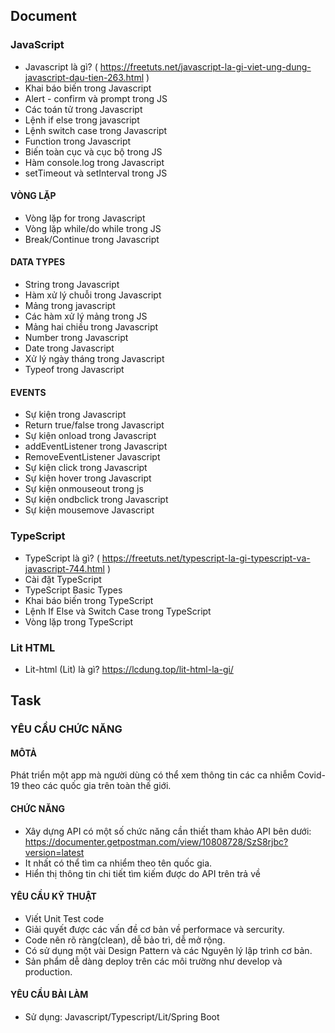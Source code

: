 ## Document

### JavaScript
- Javascript là gì? ( https://freetuts.net/javascript-la-gi-viet-ung-dung-javascript-dau-tien-263.html )
- Khai báo biến trong Javascript
- Alert - confirm và prompt trong JS
- Các toán tử trong Javascript
- Lệnh if else trong javascript
- Lệnh switch case trong Javascript
- Function trong Javascript
- Biến toàn cục và cục bộ trong JS
- Hàm console.log trong Javascript
- setTimeout và setInterval trong JS
#### VÒNG LẶP
- Vòng lặp for trong Javascript
- Vòng lặp while/do while trong JS
- Break/Continue trong Javascript
#### DATA TYPES
- String trong Javascript
- Hàm xử lý chuỗi trong Javascript
- Mảng trong javascript
- Các hàm xử lý mảng trong JS
- Mảng hai chiều trong Javascript
- Number trong Javascript
- Date trong Javascript
- Xử lý ngày tháng trong Javascript
- Typeof trong Javascript
#### EVENTS
- Sự kiện trong Javascript
- Return true/false trong Javascript
- Sự kiện onload trong Javascript
- addEventListener trong Javascript
- RemoveEventListener Javascript
- Sự kiện click trong Javascript
- Sự kiện hover trong Javascript
- Sự kiện onmouseout trong js
- Sự kiện ondbclick trong Javascript
- Sự kiện mousemove Javascript

### TypeScript
- TypeScript là gì? ( https://freetuts.net/typescript-la-gi-typescript-va-javascript-744.html )
- Cài đặt TypeScript
- TypeScript Basic Types
- Khai báo biến trong TypeScript
- Lệnh If Else và Switch Case trong TypeScript
- Vòng lặp trong TypeScript

### Lit HTML
- Lit-html (Lit) là gì? https://lcdung.top/lit-html-la-gi/

## Task
### YÊU CẦU CHỨC NĂNG
#### MÔTẢ
Phát triển một app mà người dùng có thể xem thông tin các ca nhiễm Covid-19 theo các quốc gia trên toàn thế giới.

#### CHỨC NĂNG
- Xây dựng API có một số chức năng cần thiết tham khảo API bên dưới:
https://documenter.getpostman.com/view/10808728/SzS8rjbc?version=latest
- It nhất có thể tìm ca nhiểm theo tên quốc gia.
- Hiển thị thông tin chi tiết tìm kiếm được do API trên trả về

#### YÊU CẦU KỸ THUẬT
- Viết Unit Test code
- Giải quyết được các vấn đề cơ bản về performace và sercurity.
- Code nên rõ ràng(clean), dễ bảo trì, dễ mở rộng.
- Có sử dụng một vài Design Pattern và các Nguyên lý lập trình cơ bản.
- Sản phẩm dễ dàng deploy trên các môi trường như develop và production.

#### YÊU CẦU BÀI LÀM
- Sử dụng: Javascript/Typescript/Lit/Spring Boot
